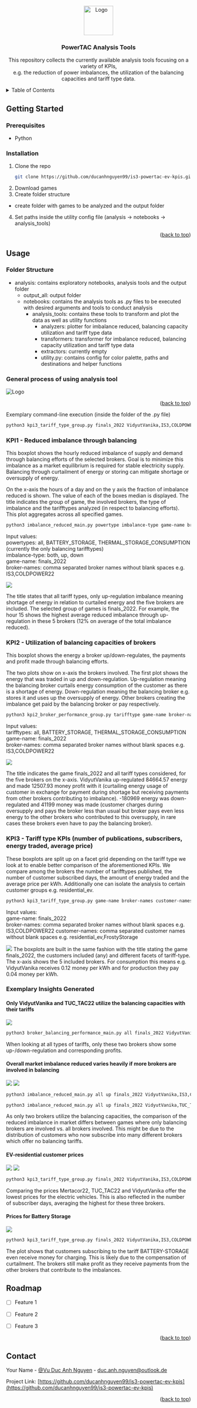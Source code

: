 
<!-- PROJECT LOGO -->
<br />
<div align="center">
  <a href="https://github.com/github_username/repo_name">
    <img src="images/powertac_logo.png" alt="Logo" width="80" height="80">
  </a>

<h3 align="center">PowerTAC Analysis Tools</h3>

  <p align="center">
    This repository collects the currently available analysis tools focusing on a variety of KPIs, <br>
    e.g. the reduction of power imbalances, the utilization of the balancing capacities and tariff type data.
  </p>
</div>



<!-- TABLE OF CONTENTS -->
<details>
  <summary>Table of Contents</summary>
  <ol>
    <li>
      <a href="#getting-started">Getting Started</a>
      <ul>
        <li><a href="#prerequisites">Prerequisites</a></li>
        <li><a href="#installation">Installation</a></li>
      </ul>
    </li>
    <li><a href="#usage">Usage</a></li>
    <li><a href="#roadmap">Roadmap</a></li>
    <li><a href="#contact">Contact</a></li>
  </ol>
</details>


<!-- GETTING STARTED -->
## Getting Started

### Prerequisites

* Python

### Installation

1. Clone the repo
   ```sh
   git clone https://github.com/ducanhnguyen99/is3-powertac-ev-kpis.git
   ```
2. Download games
3. Create folder structure 
* create folder with games to be analyzed and the output folder
4. Set paths inside the utility config file (analysis -> notebooks -> analysis_tools)

<p align="right">(<a href="#readme-top">back to top</a>)</p>



<!-- USAGE EXAMPLES -->
## Usage

### Folder Structure
* analysis: contains exploratory notebooks, analysis tools and the output folder <br>
    * output_all: output folder <br>
    * notebooks: contains the analysis tools as .py files to be executed with desired arguments and tools to conduct analysis <br>
        * analysis_tools: contains these tools to transform and plot the data as well as utility functions <br>
            * analyzers: plotter for imbalance reduced, balancing capacity utilization and tariff type data <br>
            * transformers: transformer for imbalance reduced, balancing capacity utilization and tariff type data <br>
            * extractors: currently empty
            * utility.py: contains config for color palette, paths and destinations and helper functions

### General process of using analysis tool

<img src="images/PowerTAC_analysis.drawio (2).png" alt="Logo"> 

<p align="right">(<a href="#readme-top">back to top</a>)</p> 
Exemplary command-line execution (inside the folder of the .py file)

   ```sh
   python3 kpi3_tariff_type_group.py finals_2022 VidyutVanika,IS3,COLDPOWER22,TUC_TAC22,Mertacor22
   ```

### KPI1 - Reduced imbalance through balancing
This boxplot shows the hourly reduced imbalance of supply and demand through balancing efforts of the selected brokers. Goal is to minimize this imbalance 
as a market equilibrium is required for stable electricity supply. Balancing through curtailment of energy or storing can mitigate shortage or oversupply of energy.

On the x-axis the hours of a day and on the y axis the fraction of imbalance reduced is shown. The value of each of the boxes median is displayed. 
The title indicates the group of game, the involved brokers, the type of imbalance and the tarifftypes analyzed (in respect to balancing efforts). 
This plot aggregates across all specified games.

```sh
python3 imbalance_reduced_main.py powertype imbalance-type game-name broker-names
```
Input values: <br>
powertypes: all, BATTERY_STORAGE, THERMAL_STORAGE_CONSUMPTION (currently the only balancing tarifftypes) <br> 
imbalance-type: both, up, down  <br>
game-name: finals_2022  <br>
broker-names: comma separated broker names without blank spaces e.g. IS3,COLDPOWER22

<img src="images/exemplary_insights/finals_2022_all_up_VidyutVanika,IS3,COLDPOWER22,TUC_TAC22,Mertacor22_imbalance_reduced.png"> 

The title states that all tariff types, only up-regulation imbalance meaning shortage of energy in relation to curtailed energy and the five brokers are included. The selected group of games is finals_2022. For example, the hour 15 shows the highest average reduced imbalance through up-regulation in these 5 brokers (12% on average of the total imbalance reduced).

### KPI2 - Utilization of balancing capacities of brokers
This boxplot shows the energy a broker up/down-regulates, the payments and profit made through balancing efforts.

The two plots show on x-axis the brokers involved. The first plot shows the energy that was traded in up and down-regulation. Up-regulation meaning 
the balancing broker curtails energy consumption of the customer as there is a shortage of energy. Down-regulation meaning the balancing broker e.g. stores it and uses up  the oversupply of energy. Other brokers 
creating the imbalance get paid by the balancing broker or pay respectively.

```sh
python3 kpi2_broker_performance_group.py tarifftype game-name broker-names
```
Input values:  <br>
tarifftypes: all, BATTERY_STORAGE, THERMAL_STORAGE_CONSUMPTION  <br>
game-name: finals_2022  <br>
broker-names: comma separated broker names without blank spaces e.g. IS3,COLDPOWER22

<img src="images/exemplary_insights/finals_2022_all_VidyutVanika,IS3,COLDPOWER22,TUC_TAC22,Mertacor22_broker_performance.png"> 

The title indicates the game finals_2022 and all tariff types considered, for the five brokers on the x-axis. VidyutVanika up-regulated 84664.57 energy and made 12507.93 money profit with it (curtailing energy usage of customer in exchange for payment during shortage but receiving payments from other brokers contributing to imbalance). -180969 energy was down-regulated and 41199 money was made (customer charges during oversupply and pays the broker less than usual but broker pays even less energy to the other brokers who contributed to this oversupply, in rare cases these brokers even have to pay the balancing broker).

### KPI3 - Tariff type KPIs (number of publications, subscribers, energy traded, average price)
These boxplots are split up on a facet grid depending on the tariff type we look at to enable better comparison of the aforementioned KPIs. We compare among the brokers the number of tarifftypes published, the number of customer subscribed days, the amount of energy traded and the average price per kWh. Additionally one can isolate the analysis to certain customer groups e.g. residential_ev.

```sh
python3 kpi3_tariff_type_group.py game-name broker-names customer-names
```
Input values:  <br>
game-name: finals_2022  <br>
broker-names: comma separated broker names without blank spaces e.g. IS3,COLDPOWER22
customer-names: comma separated customer names without blank spaces e.g. residential_ev,FrostyStorage

<img src="images/exemplary_insights/finals_2022_VidyutVanika,IS3,COLDPOWER22,TUC_TAC22,Mertacor22_any_tariff_prices.png"> 
The boxplots are built in the same fashion with the title stating the game finals_2022, the customers included (any) and different facets of tariff-type. The x-axis shows the 5 included brokers.
For consumption this means e.g. VidyutVanika receives 0.12 money per kWh and for production they pay 0.04 money per kWh.

### Exemplary Insights Generated
#### Only VidyutVanika and TUC_TAC22 utilize the balancing capacities with their tariffs
<img src="images/exemplary_insights/finals_2022_all_VidyutVanika,IS3,COLDPOWER22,TUC_TAC22,Mertacor22_broker_performance.png"> 

```sh
python3 broker_balancing_performance_main.py all finals_2022 VidyutVanika,IS3,COLDPOWER22,TUC_TAC22,Mertacor22
```

When looking at all types of tariffs, only these two brokers show some up-/down-regulation and corresponding profits.

#### Overall market imbalance reduced varies heavily if more brokers are involved in balancing
<img src="images/exemplary_insights/finals_2022_all_up_VidyutVanika,IS3,COLDPOWER22,TUC_TAC22,Mertacor22_imbalance_reduced.png"> 
<img src="images/exemplary_insights/finals_2022_all_up_VidyutVanika,TUC_TAC22_imbalance_reduced.png"> 

```sh
python3 imbalance_reduced_main.py all up finals_2022 VidyutVanika,IS3,COLDPOWER22,TUC_TAC22,Mertacor22
```

```sh
python3 imbalance_reduced_main.py all up finals_2022 VidyutVanika,TUC_TAC22
```

As only two brokers utilize the balancing capacities, the comparison of the reduced imbalance in market differs between games where only balancing brokers are involved vs. all brokers involved. This might be due to the distribution of customers who now subscribe into many different brokers which offer no balancing tariffs.

#### EV-residential customer prices
<img src="images/exemplary_insights/finals_2022_VidyutVanika,IS3,COLDPOWER22,TUC_TAC22,Mertacor22_residential_ev_tariff_prices.png"> 
<img src="analysis/output_all/finals_2022_VidyutVanika,IS3,COLDPOWER22,TUC_TAC22,Mertacor22_residential_ev_tariff_subs.png"> 

```sh
python3 kpi3_tariff_type_group.py finals_2022 VidyutVanika,IS3,COLDPOWER22,TUC_TAC22,Mertacor22 residential_ev
```

Comparing the prices Mertacor22, TUC_TAC22 and VidyutVanika offer the lowest prices for the electric vehicles. This is also reflected in the number of subscriber days, averaging the highest for these three brokers.

#### Prices for Battery Storage
<img src="images/exemplary_insights/finals_2022_VidyutVanika,IS3,COLDPOWER22,TUC_TAC22,Mertacor22_any_tariff_prices.png"> 

```sh
python3 kpi3_tariff_type_group.py finals_2022 VidyutVanika,IS3,COLDPOWER22,TUC_TAC22,Mertacor22 any
```

The plot shows that customers subscribing to the tariff BATTERY-STORAGE even receive money for charging. This is likely due to the compensation of curtailment. The brokers still make profit as they receive payments from the other brokers that contribute to the imbalances.

<!-- ROADMAP -->
## Roadmap

- [ ] Feature 1
- [ ] Feature 2
- [ ] Feature 3


<p align="right">(<a href="#readme-top">back to top</a>)</p>





<!-- CONTACT -->
## Contact

Your Name - [@Vu Duc Anh Nguyen](https://www.linkedin.com/in/duc-anh-nguyen-09132b21a/) - duc.anh.nguyen@outlook.de

Project Link: [https://github.com/ducanhnguyen99/is3-powertac-ev-kpis](https://github.com/ducanhnguyen99/is3-powertac-ev-kpis)

<p align="right">(<a href="#readme-top">back to top</a>)</p>



<!-- MARKDOWN LINKS & IMAGES -->
<!-- https://www.markdownguide.org/basic-syntax/#reference-style-links -->
[contributors-shield]: https://img.shields.io/github/contributors/github_username/repo_name.svg?style=for-the-badge
[contributors-url]: https://github.com/github_username/repo_name/graphs/contributors
[forks-shield]: https://img.shields.io/github/forks/github_username/repo_name.svg?style=for-the-badge
[forks-url]: https://github.com/github_username/repo_name/network/members
[stars-shield]: https://img.shields.io/github/stars/github_username/repo_name.svg?style=for-the-badge
[stars-url]: https://github.com/github_username/repo_name/stargazers
[issues-shield]: https://img.shields.io/github/issues/github_username/repo_name.svg?style=for-the-badge
[issues-url]: https://github.com/github_username/repo_name/issues
[license-shield]: https://img.shields.io/github/license/github_username/repo_name.svg?style=for-the-badge
[license-url]: https://github.com/github_username/repo_name/blob/master/LICENSE.txt
[linkedin-shield]: https://img.shields.io/badge/-LinkedIn-black.svg?style=for-the-badge&logo=linkedin&colorB=555
[linkedin-url]: https://linkedin.com/in/linkedin_username
[product-screenshot]: images/screenshot.png
[Next.js]: https://img.shields.io/badge/next.js-000000?style=for-the-badge&logo=nextdotjs&logoColor=white
[Next-url]: https://nextjs.org/
[React.js]: https://img.shields.io/badge/React-20232A?style=for-the-badge&logo=react&logoColor=61DAFB
[React-url]: https://reactjs.org/
[Vue.js]: https://img.shields.io/badge/Vue.js-35495E?style=for-the-badge&logo=vuedotjs&logoColor=4FC08D
[Vue-url]: https://vuejs.org/
[Angular.io]: https://img.shields.io/badge/Angular-DD0031?style=for-the-badge&logo=angular&logoColor=white
[Angular-url]: https://angular.io/
[Svelte.dev]: https://img.shields.io/badge/Svelte-4A4A55?style=for-the-badge&logo=svelte&logoColor=FF3E00
[Svelte-url]: https://svelte.dev/
[Laravel.com]: https://img.shields.io/badge/Laravel-FF2D20?style=for-the-badge&logo=laravel&logoColor=white
[Laravel-url]: https://laravel.com
[Bootstrap.com]: https://img.shields.io/badge/Bootstrap-563D7C?style=for-the-badge&logo=bootstrap&logoColor=white
[Bootstrap-url]: https://getbootstrap.com
[JQuery.com]: https://img.shields.io/badge/jQuery-0769AD?style=for-the-badge&logo=jquery&logoColor=white
[JQuery-url]: https://jquery.com 
